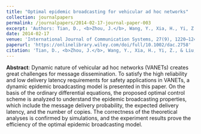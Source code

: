 ```yaml
---
title: "Optimal epidemic broadcasting for vehicular ad hoc networks"
collection: journalpapers
permalink: /journalpapers/2014-02-17-journal-paper-003
excerpt: 'Authors: Tian, D., <b>Zhou, J.</b>, Wang, Y., Xia, H., Yi, Z., & Liu, H.'
date: 2014-02-17
venue: 'International Journal of Communication Systems, 27(9), 1220–1242.'
paperurl: 'https://onlinelibrary.wiley.com/doi/full/10.1002/dac.2758'
citation: 'Tian, D., <b>Zhou, J.</b>, Wang, Y., Xia, H., Yi, Z., & Liu, H. (2014). Optimal epidemic broadcasting for vehicular ad hoc networks. International Journal of Communication Systems, 27(9), 1220–1242.'
---
```


**Abstract**: Dynamic nature of vehicular ad hoc networks (VANETs) creates great challenges for message dissemination. To satisfy the high reliability and low delivery latency requirements for safety applications in VANETs, a dynamic epidemic broadcasting model is presented in this paper. On the basis of the ordinary differential equations, the proposed optimal control scheme is analyzed to understand the epidemic broadcasting properties, which include the message delivery probability, the expected delivery latency, and the number of copies. The correctness of the theoretical analyses is confirmed by simulations, and the experiment results prove the efficiency of the optimal epidemic broadcasting model.
